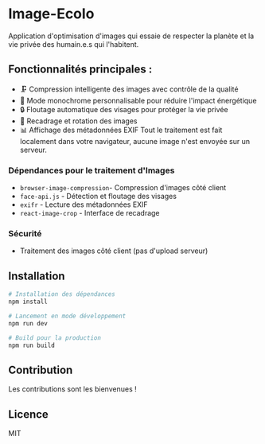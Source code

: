 # Image-Ecolo

Application d'optimisation d'images qui essaie de respecter la planète et la vie privée des humain.e.s qui l'habitent.

##  Fonctionnalités principales :
- 🗜️ Compression intelligente des images avec contrôle de la qualité
- 🎨 Mode monochrome personnalisable pour réduire l'impact énergétique
- 🔒 Floutage automatique des visages pour protéger la vie privée
- 📏 Recadrage et rotation des images
- 📊 Affichage des métadonnées EXIF
Tout le traitement est fait localement dans votre navigateur, aucune image n'est envoyée sur un serveur.


### Dépendances pour le traitement d'Images
- `browser-image-compression`- Compression d'images côté client
- `face-api.js` - Détection et floutage des visages
- `exifr` - Lecture des métadonnées EXIF
- `react-image-crop` - Interface de recadrage

### Sécurité
- Traitement des images côté client (pas d'upload serveur)

## Installation

```sh
# Installation des dépendances
npm install

# Lancement en mode développement
npm run dev

# Build pour la production
npm run build
```

## Contribution

Les contributions sont les bienvenues ! 

## Licence

MIT

